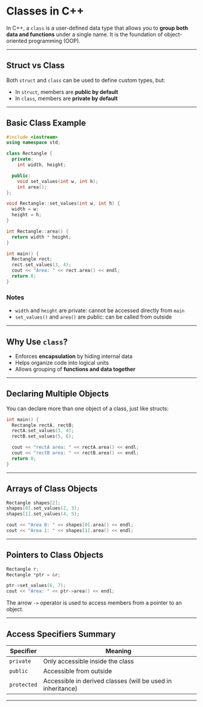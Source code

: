 # Classes in C++

In C++, a `class` is a user-defined data type that allows you to **group both data and functions** under a single name. It is the foundation of object-oriented programming (OOP).

---

## Struct vs Class

Both `struct` and `class` can be used to define custom types, but:

- In `struct`, members are **public by default**
- In `class`, members are **private by default**

---

## Basic Class Example

```cpp
#include <iostream>
using namespace std;

class Rectangle {
  private:
    int width, height;

  public:
    void set_values(int w, int h);
    int area();
};

void Rectangle::set_values(int w, int h) {
  width = w;
  height = h;
}

int Rectangle::area() {
  return width * height;
}

int main() {
  Rectangle rect;
  rect.set_values(3, 4);
  cout << "Area: " << rect.area() << endl;
  return 0;
}
```

### Notes

- `width` and `height` are private: cannot be accessed directly from `main`
- `set_values()` and `area()` are public: can be called from outside

---

## Why Use `class`?

- Enforces **encapsulation** by hiding internal data
- Helps organize code into logical units
- Allows grouping of **functions and data together**

---

## Declaring Multiple Objects

You can declare more than one object of a class, just like structs:

```cpp
int main() {
  Rectangle rectA, rectB;
  rectA.set_values(3, 4);
  rectB.set_values(5, 6);

  cout << "rectA area: " << rectA.area() << endl;
  cout << "rectB area: " << rectB.area() << endl;
  return 0;
}
```

---

## Arrays of Class Objects

```cpp
Rectangle shapes[2];
shapes[0].set_values(2, 3);
shapes[1].set_values(4, 5);

cout << "Area 0: " << shapes[0].area() << endl;
cout << "Area 1: " << shapes[1].area() << endl;
```

---

## Pointers to Class Objects

```cpp
Rectangle r;
Rectangle *ptr = &r;

ptr->set_values(6, 7);
cout << "Area: " << ptr->area() << endl;
```

The arrow `->` operator is used to access members from a pointer to an object.

---

## Access Specifiers Summary

| Specifier | Meaning                   |
|-----------|---------------------------|
| `private` | Only accessible inside the class |
| `public`  | Accessible from outside   |
| `protected` | Accessible in derived classes (will be used in inheritance) |

---
